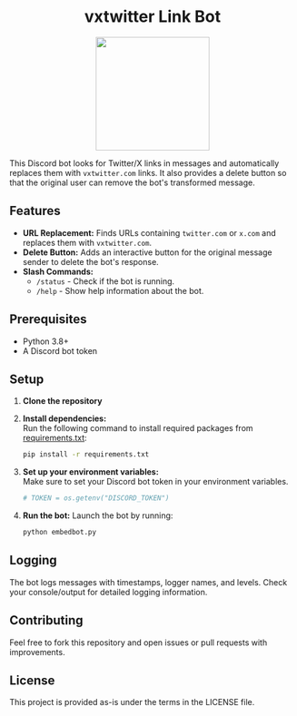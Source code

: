 <h1 align="center">
vxtwitter Link Bot
</h1>

<p align="center">
<img src="https://github.com/stef1949/Vxtwitter-Link-Embedder/blob/main/38CD6CE0-EFF2-48DE-9487-75D414D104E8.png?raw=true " width="200">
<p/>

This Discord bot looks for Twitter/X links in messages and automatically replaces them with `vxtwitter.com` links. It also provides a delete button so that the original user can remove the bot's transformed message.

## Features

- **URL Replacement:** Finds URLs containing `twitter.com` or `x.com` and replaces them with `vxtwitter.com`.
- **Delete Button:** Adds an interactive button for the original message sender to delete the bot's response.
- **Slash Commands:**  
  - `/status` - Check if the bot is running.
  - `/help` - Show help information about the bot.

## Prerequisites

- Python 3.8+
- A Discord bot token

## Setup

1. **Clone the repository**

2. **Install dependencies:**  
   Run the following command to install required packages from [requirements.txt](requirements.txt):

   ```sh
   pip install -r requirements.txt
   ```

3. **Set up your environment variables:**  
   Make sure to set your Discord bot token in your environment variables.

   ```python
   # TOKEN = os.getenv("DISCORD_TOKEN")
   ```
4. **Run the bot:**
   Launch the bot by running:
   ```sh
   python embedbot.py
   ```
## Logging
The bot logs messages with timestamps, logger names, and levels. Check your console/output for detailed logging information.

## Contributing
Feel free to fork this repository and open issues or pull requests with improvements.

## License
This project is provided as-is under the terms in the LICENSE file.
